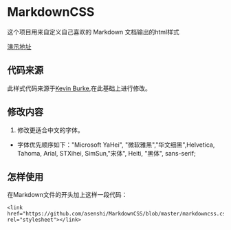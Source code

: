 # MarkdownCSS
这个项目用来自定义自己喜欢的 Markdown 文档输出的html样式

[演示地址](http://www.asenshi.com/markdowncssexample.html)
## 代码来源
此样式代码来源于[Kevin Burke](https://bitbucket.org/kevinburke/markdowncss),在此基础上进行修改。
## 修改内容
1. 修改更适合中文的字体。
 * 字体优先顺序如下："Microsoft YaHei", "微软雅黑","华文细黑",Helvetica, Tahoma, Arial, STXihei,  SimSun,"宋体", Heiti, "黑体", sans-serif;

## 怎样使用
在Markdown文件的开头加上这样一段代码：

    <link href="https://github.com/asenshi/MarkdownCSS/blob/master/markdowncss.css" rel="stylesheet"></link> 
